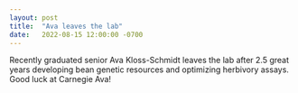 ```yaml
---
layout: post
title:  "Ava leaves the lab"
date:   2022-08-15 12:00:00 -0700
---
```

Recently graduated senior Ava Kloss-Schmidt leaves the lab after 2.5 great years developing bean genetic resources and optimizing herbivory assays. Good luck at Carnegie Ava!